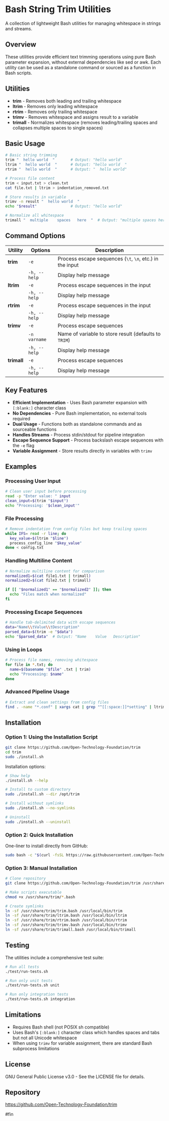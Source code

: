 # Bash String Trim Utilities

A collection of lightweight Bash utilities for managing whitespace in strings and streams.

## Overview

These utilities provide efficient text trimming operations using pure Bash parameter expansion, without external dependencies like sed or awk. Each utility can be used as a standalone command or sourced as a function in Bash scripts.

## Utilities

- **trim** - Removes both leading and trailing whitespace
- **ltrim** - Removes only leading whitespace
- **rtrim** - Removes only trailing whitespace
- **trimv** - Removes whitespace and assigns result to a variable
- **trimall** - Normalizes whitespace (removes leading/trailing spaces and collapses multiple spaces to single spaces)

## Basic Usage

```bash
# Basic string trimming
trim "  hello world  "       # Output: "hello world"
ltrim "  hello world  "      # Output: "hello world  "
rtrim "  hello world  "      # Output: "  hello world"

# Process file content
trim < input.txt > clean.txt
cat file.txt | ltrim > indentation_removed.txt

# Store results in variable
trimv -n result "  hello world  "
echo "$result"               # Output: "hello world"

# Normalize all whitespace
trimall "  multiple    spaces   here  "  # Output: "multiple spaces here"
```

## Command Options

| Utility | Options | Description |
|---------|---------|-------------|
| **trim** | `-e` | Process escape sequences (`\t`, `\n`, etc.) in the input |
| | `-h, --help` | Display help message |
| **ltrim** | `-e` | Process escape sequences in the input |
| | `-h, --help` | Display help message |
| **rtrim** | `-e` | Process escape sequences in the input |
| | `-h, --help` | Display help message |
| **trimv** | `-e` | Process escape sequences |
| | `-n varname` | Name of variable to store result (defaults to `TRIM`) |
| | `-h, --help` | Display help message |
| **trimall** | `-e` | Process escape sequences |
| | `-h, --help` | Display help message |

## Key Features

- **Efficient Implementation** - Uses Bash parameter expansion with `[:blank:]` character class
- **No Dependencies** - Pure Bash implementation, no external tools required
- **Dual Usage** - Functions both as standalone commands and as sourceable functions
- **Handles Streams** - Process stdin/stdout for pipeline integration
- **Escape Sequence Support** - Process backslash escape sequences with the `-e` flag
- **Variable Assignment** - Store results directly in variables with `trimv`

## Examples

### Processing User Input

```bash
# Clean user input before processing
read -p "Enter value: " input
clean_input=$(trim "$input")
echo "Processing: '$clean_input'"
```

### File Processing

```bash
# Remove indentation from config files but keep trailing spaces
while IFS= read -r line; do
  key_value=$(ltrim "$line")
  process_config_line "$key_value"
done < config.txt
```

### Handling Multiline Content

```bash
# Normalize multiline content for comparison
normalized1=$(cat file1.txt | trimall)
normalized2=$(cat file2.txt | trimall)

if [[ "$normalized1" == "$normalized2" ]]; then
  echo "Files match when normalized"
fi
```

### Processing Escape Sequences

```bash
# Handle tab-delimited data with escape sequences
data="Name\\tValue\\tDescription"
parsed_data=$(trim -e "$data")
echo "$parsed_data"  # Output: "Name	Value	Description"
```

### Using in Loops

```bash
# Process file names, removing whitespace
for file in *.txt; do
  name=$(basename "$file" .txt | trim)
  echo "Processing: $name"
done
```

### Advanced Pipeline Usage

```bash
# Extract and clean settings from config files
find . -name "*.conf" | xargs cat | grep "^[[:space:]]*setting" | ltrim | sort
```

## Installation

### Option 1: Using the Installation Script

```bash
git clone https://github.com/Open-Technology-Foundation/trim
cd trim
sudo ./install.sh
```

Installation options:

```bash
# Show help
./install.sh --help

# Install to custom directory
sudo ./install.sh --dir /opt/trim

# Install without symlinks
sudo ./install.sh --no-symlinks

# Uninstall
sudo ./install.sh --uninstall
```

### Option 2: Quick Installation

One-liner to install directly from GitHub:

```bash
sudo bash -c "$(curl -fsSL https://raw.githubusercontent.com/Open-Technology-Foundation/trim/main/install.sh)"
```

### Option 3: Manual Installation

```bash
# Clone repository
git clone https://github.com/Open-Technology-Foundation/trim /usr/share/trim

# Make scripts executable
chmod +x /usr/share/trim/*.bash

# Create symlinks
ln -sf /usr/share/trim/trim.bash /usr/local/bin/trim
ln -sf /usr/share/trim/ltrim.bash /usr/local/bin/ltrim
ln -sf /usr/share/trim/rtrim.bash /usr/local/bin/rtrim
ln -sf /usr/share/trim/trimv.bash /usr/local/bin/trimv
ln -sf /usr/share/trim/trimall.bash /usr/local/bin/trimall
```

## Testing

The utilities include a comprehensive test suite:

```bash
# Run all tests
./test/run-tests.sh

# Run only unit tests
./test/run-tests.sh unit

# Run only integration tests
./test/run-tests.sh integration
```

## Limitations

- Requires Bash shell (not POSIX sh compatible)
- Uses Bash's `[:blank:]` character class which handles spaces and tabs but not all Unicode whitespace
- When using `trimv` for variable assignment, there are standard Bash subprocess limitations

## License

GNU General Public License v3.0 - See the LICENSE file for details.

## Repository

https://github.com/Open-Technology-Foundation/trim

#fin